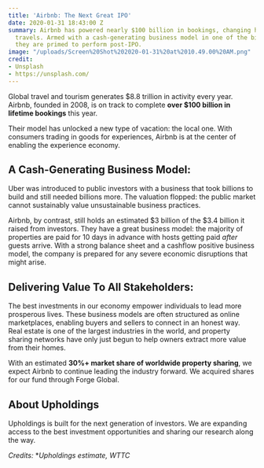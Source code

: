```yaml
---
title: 'Airbnb: The Next Great IPO'
date: 2020-01-31 18:43:00 Z
summary: Airbnb has powered nearly $100 billion in bookings, changing how the world
  travels. Armed with a cash-generating business model in one of the biggest industries,
  they are primed to perform post-IPO.
image: "/uploads/Screen%20Shot%202020-01-31%20at%2010.49.00%20AM.png"
credit:
- Unsplash
- https://unsplash.com/
---
```


Global travel and tourism generates $8.8 trillion in activity every year. Airbnb, founded in 2008, is on track to complete **over $100 billion in lifetime bookings** this year.

Their model has unlocked a new type of vacation: the local one. With consumers trading in goods for experiences, Airbnb is at the center of enabling the experience economy.

## **A Cash-Generating Business Model:**

Uber was introduced to public investors with a business that took billions to build and still needed billions more. The valuation flopped: the public market cannot sustainably value unsustainable business practices.

Airbnb, by contrast, still holds an estimated $3 billion of the $3.4 billion it raised from investors. They have a great business model: the majority of properties are paid for 10 days in advance with hosts getting paid *after* guests arrive. With a strong balance sheet and a cashflow positive business model, the company is prepared for any severe economic disruptions that might arise.

## **Delivering Value To All Stakeholders:**

The best investments in our economy empower individuals to lead more prosperous lives. These business models are often structured as online marketplaces, enabling buyers and sellers to connect in an honest way. Real estate is one of the largest industries in the world, and property sharing networks have only just begun to help owners extract more value from their homes.

With an estimated **30%\+ market share of worldwide property sharing**, we expect Airbnb to continue leading the industry forward. We acquired shares for our fund through Forge Global.

## **About Upholdings**

Upholdings is built for the next generation of investors. We are expanding access to the best investment opportunities and sharing our research along the way.

*Credits:* \**Upholdings estimate, WTTC*
